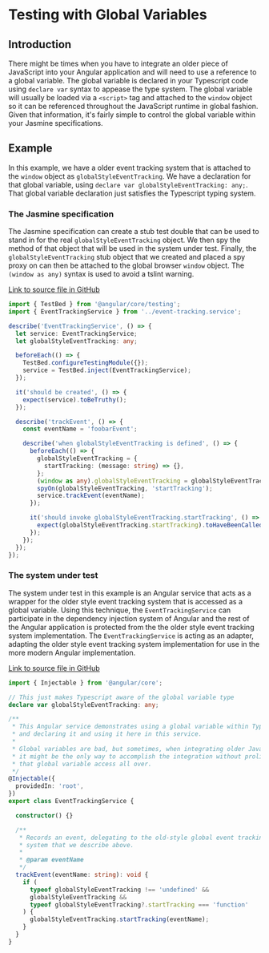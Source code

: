 # Testing with Global Variables

## Introduction

There might be times when you have to integrate an older piece of JavaScript into your Angular application and will need to use a reference to a global variable. The global variable is declared in your Typescript code using `declare var` syntax to appease the type system. The global variable will usually be loaded via a `<script>` tag and attached to the `window` object so it can be referenced throughout the JavaScript runtime in global fashion. Given that information, it's fairly simple to control the global variable within your Jasmine specifications.

## Example

In this example, we have a older event tracking system that is attached to the `window` object as `globalStyleEventTracking`. We have a declaration for that global variable, using `declare var globalStyleEventTracking: any;`. That global variable declaration just satisfies the Typescript typing system. 

### The Jasmine specification

The Jasmine specification can create a stub test double that can be used to stand in for the real `globalStyleEventTracking` object. We then spy the method of that object that will be used in the system under test. Finally, the `globalStyleEventTracking` stub object that we created and placed a spy proxy on can then be attached to the global browser `window` object. The `(window as any)` syntax is used to avoid a tslint warning.


[Link to source file in GitHub](https://github.com/cebartling/test-driven/blob/main/angular/example1/src/app/services/event-tracking.service.ts)


```typescript
import { TestBed } from '@angular/core/testing';
import { EventTrackingService } from '../event-tracking.service';

describe('EventTrackingService', () => {
  let service: EventTrackingService;
  let globalStyleEventTracking: any;

  beforeEach(() => {
    TestBed.configureTestingModule({});
    service = TestBed.inject(EventTrackingService);
  });

  it('should be created', () => {
    expect(service).toBeTruthy();
  });

  describe('trackEvent', () => {
    const eventName = 'foobarEvent';

    describe('when globalStyleEventTracking is defined', () => {
      beforeEach(() => {
        globalStyleEventTracking = {
          startTracking: (message: string) => {},
        };
        (window as any).globalStyleEventTracking = globalStyleEventTracking;
        spyOn(globalStyleEventTracking, 'startTracking');
        service.trackEvent(eventName);
      });

      it('should invoke globalStyleEventTracking.startTracking', () => {
        expect(globalStyleEventTracking.startTracking).toHaveBeenCalledWith(eventName);
      });
    });
  });
});
```

### The system under test

The system under test in this example is an Angular service that acts as a wrapper for the older style event tracking system that is accessed as a global variable. Using this technique, the `EventTrackingService` can participate in the dependency injection system of Angular and the rest of the Angular application is protected from the the older style event tracking system implementation. The `EventTrackingService` is acting as an adapter, adapting the older style event tracking system implementation for use in the more modern Angular implementation.

[Link to source file in GitHub](https://github.com/cebartling/test-driven/blob/main/angular/example1/src/app/services/__tests__/event-tracking.service.spec.ts)


```typescript
import { Injectable } from '@angular/core';

// This just makes Typescript aware of the global variable type
declare var globalStyleEventTracking: any;

/**
 * This Angular service demonstrates using a global variable within Typescript
 * and declaring it and using it here in this service.
 *
 * Global variables are bad, but sometimes, when integrating older JavaScript,
 * it might be the only way to accomplish the integration without proliferating
 * that global variable access all over.
 */
@Injectable({
  providedIn: 'root',
})
export class EventTrackingService {

  constructor() {}

  /**
   * Records an event, delegating to the old-style global event tracking
   * system that we describe above.
   *
   * @param eventName
   */
  trackEvent(eventName: string): void {
    if (
      typeof globalStyleEventTracking !== 'undefined' &&
      globalStyleEventTracking &&
      typeof globalStyleEventTracking?.startTracking === 'function'
    ) {
      globalStyleEventTracking.startTracking(eventName);
    }
  }
}
```
